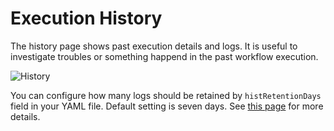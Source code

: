 # Execution History

The history page shows past execution details and logs. It is useful to investigate troubles or something happend in the past workflow execution.

![History](https://user-images.githubusercontent.com/1475839/166269714-18e0b85c-33a6-4da0-92bc-d8ffb7ccd992.png)

You can configure how many logs should be retained by `histRetentionDays` field in your YAML file. Default setting is seven days. See [this page](http://localhost:3000/docs/yaml/all-fields) for more details.